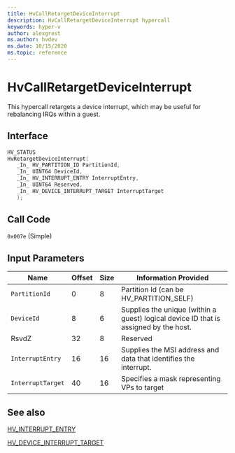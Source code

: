 ```yaml
---
title: HvCallRetargetDeviceInterrupt
description: HvCallRetargetDeviceInterrupt hypercall
keywords: hyper-v
author: alexgrest
ms.author: hvdev
ms.date: 10/15/2020
ms.topic: reference
---
```


# HvCallRetargetDeviceInterrupt

This hypercall retargets a device interrupt, which may be useful for rebalancing IRQs within a guest.

## Interface

 ```c
HV_STATUS
HvRetargetDeviceInterrupt(
    _In_ HV_PARTITION_ID PartitionId,
    _In_ UINT64 DeviceId,
    _In_ HV_INTERRUPT_ENTRY InterruptEntry,
    _In_ UINT64 Reserved,
    _In_ HV_DEVICE_INTERRUPT_TARGET InterruptTarget
    );
 ```

## Call Code
`0x007e` (Simple)

## Input Parameters

| Name                    | Offset     | Size     | Information Provided                      |
|-------------------------|------------|----------|-------------------------------------------|
| `PartitionId`           | 0          | 8        | Partition Id (can be HV_PARTITION_SELF)   |
| `DeviceId`              | 8          | 6        | Supplies the unique (within a guest) logical device ID that is assigned by the host.   |
| RsvdZ                   | 32         | 8        | Reserved                                  |
| `InterruptEntry`        | 16         | 16       | Supplies the MSI address and data that identifies the interrupt. |
| `InterruptTarget`       | 40         | 16       | Specifies a mask representing VPs to target|

## See also

[HV_INTERRUPT_ENTRY](../datatypes/HV_INTERRUPT_ENTRY.md)

[HV_DEVICE_INTERRUPT_TARGET](../datatypes/HV_DEVICE_INTERRUPT_TARGET.md)
